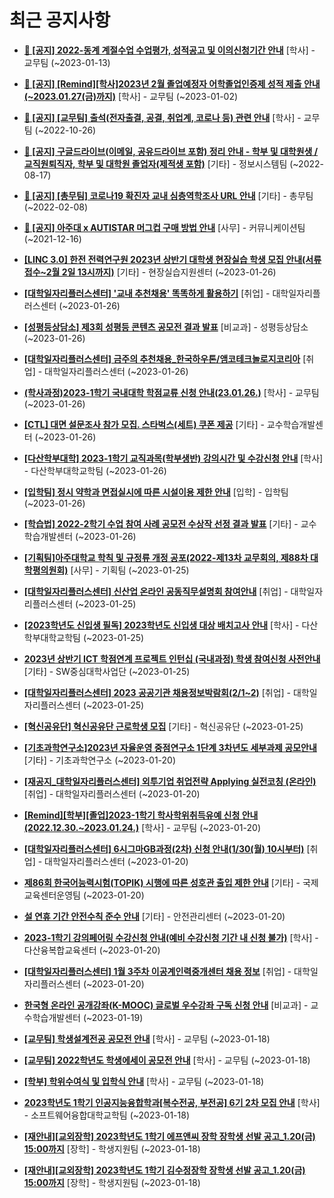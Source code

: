 # 최근 공지사항

* **[📌 [공지] 2022-동계 계절수업 수업평가, 성적공고 및 이의신청기간 안내](http://ajou.ac.kr/kr/ajou/notice.do?mode=view&amp;articleNo=209651&amp;article.offset=0&amp;articleLimit=30)**
 [학사] - 교무팀 (~2023-01-13)

* **[📌 [공지] [Remind][학사]2023년 2월 졸업예정자 어학졸업인증제 성적 제출 안내(~2023.01.27(금)까지)](http://ajou.ac.kr/kr/ajou/notice.do?mode=view&amp;articleNo=208274&amp;article.offset=0&amp;articleLimit=30)**
 [학사] - 교무팀 (~2023-01-02)

* **[📌 [공지] [교무팀] 출석(전자출결, 공결, 취업계, 코로나 등) 관련 안내](http://ajou.ac.kr/kr/ajou/notice.do?mode=view&amp;articleNo=205552&amp;article.offset=0&amp;articleLimit=30)**
 [학사] - 교무팀 (~2022-10-26)

* **[📌 [공지] 구글드라이브(이메일, 공유드라이브 포함) 정리 안내 - 학부 및 대학원생 / 교직원퇴직자, 학부 및 대학원 졸업자(제적생 포함)](http://ajou.ac.kr/kr/ajou/notice.do?mode=view&amp;articleNo=202858&amp;article.offset=0&amp;articleLimit=30)**
 [기타] - 정보시스템팀 (~2022-08-17)

* **[📌 [공지] [총무팀] 코로나19 확진자 교내 심층역학조사 URL 안내](http://ajou.ac.kr/kr/ajou/notice.do?mode=view&amp;articleNo=180493&amp;article.offset=0&amp;articleLimit=30)**
 [기타] - 총무팀 (~2022-02-08)

* **[📌 [공지] 아주대 x AUTISTAR 머그컵 구매 방법 안내](http://ajou.ac.kr/kr/ajou/notice.do?mode=view&amp;articleNo=147976&amp;article.offset=0&amp;articleLimit=30)**
 [사무] - 커뮤니케이션팀 (~2021-12-16)

* **[[LINC 3.0] 한전 전력연구원 2023년 상반기 대학생 현장실습 학생 모집 안내(서류접수~2월 2일 13시까지)](http://ajou.ac.kr/kr/ajou/notice.do?mode=view&amp;articleNo=210004&amp;article.offset=0&amp;articleLimit=30)**
 [기타] - 현장실습지원센터 (~2023-01-26)

* **[[대학일자리플러스센터] &#x27;교내 추천채용&#x27; 똑똑하게 활용하기](http://ajou.ac.kr/kr/ajou/notice.do?mode=view&amp;articleNo=210000&amp;article.offset=0&amp;articleLimit=30)**
 [취업] - 대학일자리플러스센터 (~2023-01-26)

* **[[성평등상담소] 제3회 성평등 콘텐츠 공모전 결과 발표](http://ajou.ac.kr/kr/ajou/notice.do?mode=view&amp;articleNo=209996&amp;article.offset=0&amp;articleLimit=30)**
 [비교과] - 성평등상담소 (~2023-01-26)

* **[[대학일자리플러스센터] 금주의 추천채용_한국하우톤/앰코테크놀로지코리아](http://ajou.ac.kr/kr/ajou/notice.do?mode=view&amp;articleNo=209994&amp;article.offset=0&amp;articleLimit=30)**
 [취업] - 대학일자리플러스센터 (~2023-01-26)

* **[(학사과정)2023-1학기 국내대학 학점교류 신청 안내(23.01.26.)](http://ajou.ac.kr/kr/ajou/notice.do?mode=view&amp;articleNo=209990&amp;article.offset=0&amp;articleLimit=30)**
 [학사] - 교무팀 (~2023-01-26)

* **[[CTL] 대면 설문조사 참가 모집. 스타벅스(세트) 쿠폰 제공](http://ajou.ac.kr/kr/ajou/notice.do?mode=view&amp;articleNo=209975&amp;article.offset=0&amp;articleLimit=30)**
 [기타] - 교수학습개발센터 (~2023-01-26)

* **[[다산학부대학] 2023-1학기 교직과목(학부생반) 강의시간 및 수강신청 안내](http://ajou.ac.kr/kr/ajou/notice.do?mode=view&amp;articleNo=209967&amp;article.offset=0&amp;articleLimit=30)**
 [학사] - 다산학부대학교학팀 (~2023-01-26)

* **[[입학팀] 정시 약학과 면접실시에 따른 시설이용 제한 안내](http://ajou.ac.kr/kr/ajou/notice.do?mode=view&amp;articleNo=209964&amp;article.offset=0&amp;articleLimit=30)**
 [입학] - 입학팀 (~2023-01-26)

* **[[학습법] 2022-2학기 수업 참여 사례 공모전 수상작 선정 결과 발표](http://ajou.ac.kr/kr/ajou/notice.do?mode=view&amp;articleNo=209958&amp;article.offset=0&amp;articleLimit=30)**
 [기타] - 교수학습개발센터 (~2023-01-26)

* **[[기획팀]아주대학교 학칙 및 규정류 개정 공포(2022-제13차 교무회의, 제88차 대학평의원회)](http://ajou.ac.kr/kr/ajou/notice.do?mode=view&amp;articleNo=209945&amp;article.offset=0&amp;articleLimit=30)**
 [사무] - 기획팀 (~2023-01-25)

* **[[대학일자리플러스센터] 신산업 온라인 공동직무설명회 참여안내](http://ajou.ac.kr/kr/ajou/notice.do?mode=view&amp;articleNo=209939&amp;article.offset=0&amp;articleLimit=30)**
 [취업] - 대학일자리플러스센터 (~2023-01-25)

* **[[2023학년도 신입생 필독] 2023학년도 신입생 대상 배치고사 안내](http://ajou.ac.kr/kr/ajou/notice.do?mode=view&amp;articleNo=209918&amp;article.offset=0&amp;articleLimit=30)**
 [학사] - 다산학부대학교학팀 (~2023-01-25)

* **[2023년 상반기 ICT 학점연계 프로젝트 인턴십 (국내과정) 학생 참여신청 사전안내](http://ajou.ac.kr/kr/ajou/notice.do?mode=view&amp;articleNo=209916&amp;article.offset=0&amp;articleLimit=30)**
 [기타] - SW중심대학사업단 (~2023-01-25)

* **[[대학일자리플러스센터] 2023 공공기관 채용정보박람회(2/1~2)](http://ajou.ac.kr/kr/ajou/notice.do?mode=view&amp;articleNo=209913&amp;article.offset=0&amp;articleLimit=30)**
 [취업] - 대학일자리플러스센터 (~2023-01-25)

* **[[혁신공유단] 혁신공유단 근로학생 모집](http://ajou.ac.kr/kr/ajou/notice.do?mode=view&amp;articleNo=209911&amp;article.offset=0&amp;articleLimit=30)**
 [기타] - 혁신공유단 (~2023-01-25)

* **[[기초과학연구소]2023년 자율운영 중점연구소 1단계 3차년도 세부과제 공모안내](http://ajou.ac.kr/kr/ajou/notice.do?mode=view&amp;articleNo=209900&amp;article.offset=0&amp;articleLimit=30)**
 [기타] - 기초과학연구소 (~2023-01-20)

* **[[재공지_대학일자리플러스센터] 외투기업 취업전략 Applying 실전코칭 (온라인)](http://ajou.ac.kr/kr/ajou/notice.do?mode=view&amp;articleNo=209895&amp;article.offset=0&amp;articleLimit=30)**
 [취업] - 대학일자리플러스센터 (~2023-01-20)

* **[[Remind][학부][졸업]2023-1학기 학사학위취득유예 신청 안내(2022.12.30.~2023.01.24.)](http://ajou.ac.kr/kr/ajou/notice.do?mode=view&amp;articleNo=209892&amp;article.offset=0&amp;articleLimit=30)**
 [학사] - 교무팀 (~2023-01-20)

* **[[대학일자리플러스센터] 6시그마GB과정(2차) 신청 안내(1/30(월) 10시부터)](http://ajou.ac.kr/kr/ajou/notice.do?mode=view&amp;articleNo=209889&amp;article.offset=0&amp;articleLimit=30)**
 [취업] - 대학일자리플러스센터 (~2023-01-20)

* **[제86회 한국어능력시험(TOPIK) 시행에 따른 성호관 출입 제한 안내](http://ajou.ac.kr/kr/ajou/notice.do?mode=view&amp;articleNo=209885&amp;article.offset=0&amp;articleLimit=30)**
 [기타] - 국제교육센터운영팀 (~2023-01-20)

* **[설 연휴 기간 안전수칙 준수 안내](http://ajou.ac.kr/kr/ajou/notice.do?mode=view&amp;articleNo=209883&amp;article.offset=0&amp;articleLimit=30)**
 [기타] - 안전관리센터 (~2023-01-20)

* **[2023-1학기 강의페어링 수강신청 안내(예비 수강신청 기간 내 신청 불가)](http://ajou.ac.kr/kr/ajou/notice.do?mode=view&amp;articleNo=209877&amp;article.offset=0&amp;articleLimit=30)**
 [학사] - 다산융복합교육센터 (~2023-01-20)

* **[[대학일자리플러스센터] 1월 3주차 이공계인력중개센터 채용 정보](http://ajou.ac.kr/kr/ajou/notice.do?mode=view&amp;articleNo=209866&amp;article.offset=0&amp;articleLimit=30)**
 [취업] - 대학일자리플러스센터 (~2023-01-20)

* **[한국형 온라인 공개강좌(K-MOOC) 글로벌 우수강좌 구독 신청 안내](http://ajou.ac.kr/kr/ajou/notice.do?mode=view&amp;articleNo=209838&amp;article.offset=0&amp;articleLimit=30)**
 [비교과] - 교수학습개발센터 (~2023-01-19)

* **[[교무팀] 학생설계전공 공모전 안내](http://ajou.ac.kr/kr/ajou/notice.do?mode=view&amp;articleNo=209828&amp;article.offset=0&amp;articleLimit=30)**
 [학사] - 교무팀 (~2023-01-18)

* **[[교무팀] 2022학년도 학생에세이 공모전 안내](http://ajou.ac.kr/kr/ajou/notice.do?mode=view&amp;articleNo=209827&amp;article.offset=0&amp;articleLimit=30)**
 [학사] - 교무팀 (~2023-01-18)

* **[[학부] 학위수여식 및 입학식 안내](http://ajou.ac.kr/kr/ajou/notice.do?mode=view&amp;articleNo=209826&amp;article.offset=0&amp;articleLimit=30)**
 [학사] - 교무팀 (~2023-01-18)

* **[2023학년도 1학기 인공지능융합학과[복수전공, 부전공] 6기 2차 모집 안내](http://ajou.ac.kr/kr/ajou/notice.do?mode=view&amp;articleNo=209799&amp;article.offset=0&amp;articleLimit=30)**
 [학사] - 소프트웨어융합대학교학팀 (~2023-01-18)

* **[[재안내][교외장학] 2023학년도 1학기 에프앤씨 장학 장학생 선발 공고_1.20(금) 15:00까지](http://ajou.ac.kr/kr/ajou/notice.do?mode=view&amp;articleNo=209797&amp;article.offset=0&amp;articleLimit=30)**
 [장학] - 학생지원팀 (~2023-01-18)

* **[[재안내][교외장학] 2023학년도 1학기 김수정장학 장학생 선발 공고_1.20(금) 15:00까지](http://ajou.ac.kr/kr/ajou/notice.do?mode=view&amp;articleNo=209796&amp;article.offset=0&amp;articleLimit=30)**
 [장학] - 학생지원팀 (~2023-01-18)
